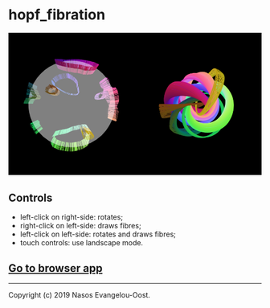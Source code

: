 # hopf_fibration

![Screenshot.](screenshot.png)

## Controls

- left-click on right-side: rotates;
- right-click on left-side: draws fibres;
- left-click on left-side: rotates and draws fibres;
- touch controls: use landscape mode.

## [Go to browser app](https://nasosev.github.io/assets/posts/hopf_fibration)

---

Copyright (c) 2019 Nasos Evangelou-Oost.
